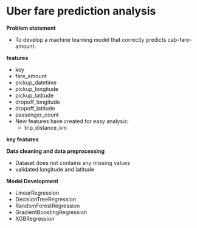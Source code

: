 # Uber fare prediction analysis
**Problem statement**
- To develop a machine learning model that correctly predicts cab-fare-amount.

**features**
   - key
   - fare_amount
   - pickup_datetime
   - pickup_longitude
   - pickup_latitude
   - dropoff_longitude
   - dropoff_latitude
   - passenger_count
- New features have created for easy analysis:
  - trip_distance_km

**key features**

**Data cleaning and data preprocessing**
- Dataset does not contains any missing values
- validated longitude and latitude

**Model Development**
- LinearRegression
- DecisionTreeRegression
- RandomForestRegression
- GradientBoostingRegression
- XGBRegression
  
